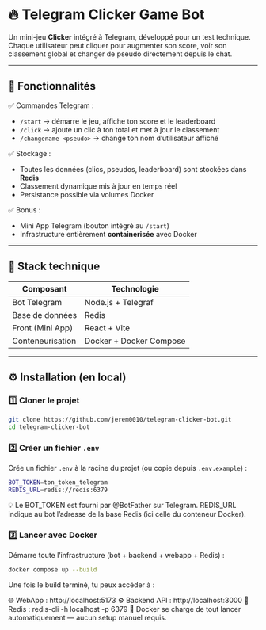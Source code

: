 # 🔥 Telegram Clicker Game Bot

Un mini-jeu **Clicker** intégré à Telegram, développé pour un test technique.  
Chaque utilisateur peut cliquer pour augmenter son score, voir son classement global et changer de pseudo directement depuis le chat.

---

## 🚀 Fonctionnalités

✅ Commandes Telegram :
- `/start` → démarre le jeu, affiche ton score et le leaderboard  
- `/click` → ajoute un clic à ton total et met à jour le classement  
- `/changename <pseudo>` → change ton nom d’utilisateur affiché  

✅ Stockage :
- Toutes les données (clics, pseudos, leaderboard) sont stockées dans **Redis**  
- Classement dynamique mis à jour en temps réel  
- Persistance possible via volumes Docker  

✅ Bonus :
- Mini App Telegram (bouton intégré au `/start`)  
- Infrastructure entièrement **containerisée** avec Docker  

---

## 🧠 Stack technique

| Composant | Technologie |
|------------|-------------|
| Bot Telegram | Node.js + Telegraf |
| Base de données | Redis |
| Front (Mini App) | React + Vite |
| Conteneurisation | Docker + Docker Compose |

---

## ⚙️ Installation (en local)

### 1️⃣ Cloner le projet
```bash
git clone https://github.com/jerem0010/telegram-clicker-bot.git
cd telegram-clicker-bot
```
### 2️⃣ Créer un fichier `.env`

Crée un fichier `.env` à la racine du projet (ou copie depuis `.env.example`) :

```bash
BOT_TOKEN=ton_token_telegram
REDIS_URL=redis://redis:6379
```
💡 Le BOT_TOKEN est fourni par @BotFather sur Telegram.
REDIS_URL indique au bot l’adresse de la base Redis (ici celle du conteneur Docker).

### 3️⃣ Lancer avec Docker

Démarre toute l’infrastructure (bot + backend + webapp + Redis) :

```bash
docker compose up --build
```
Une fois le build terminé, tu peux accéder à :

🌐 WebApp : http://localhost:5173
⚙️ Backend API : http://localhost:3000
🧠 Redis : redis-cli -h localhost -p 6379
🐳 Docker se charge de tout lancer automatiquement — aucun setup manuel requis.

